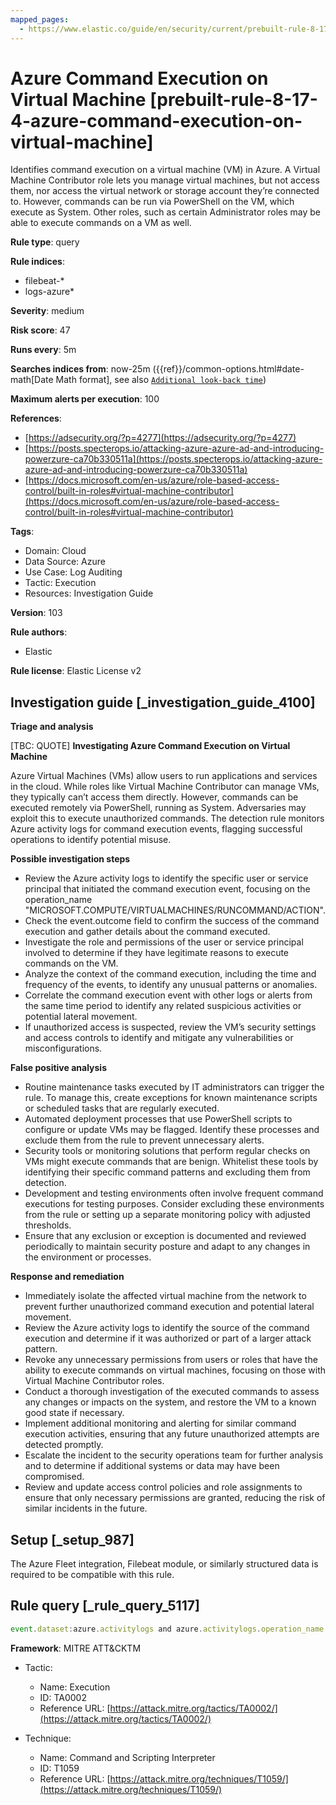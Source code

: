 ```yaml
---
mapped_pages:
  - https://www.elastic.co/guide/en/security/current/prebuilt-rule-8-17-4-azure-command-execution-on-virtual-machine.html
---
```


# Azure Command Execution on Virtual Machine [prebuilt-rule-8-17-4-azure-command-execution-on-virtual-machine]

Identifies command execution on a virtual machine (VM) in Azure. A Virtual Machine Contributor role lets you manage virtual machines, but not access them, nor access the virtual network or storage account they’re connected to. However, commands can be run via PowerShell on the VM, which execute as System. Other roles, such as certain Administrator roles may be able to execute commands on a VM as well.

**Rule type**: query

**Rule indices**:

* filebeat-*
* logs-azure*

**Severity**: medium

**Risk score**: 47

**Runs every**: 5m

**Searches indices from**: now-25m ({{ref}}/common-options.html#date-math[Date Math format], see also [`Additional look-back time`](docs-content://solutions/security/detect-and-alert/create-detection-rule.md#rule-schedule))

**Maximum alerts per execution**: 100

**References**:

* [https://adsecurity.org/?p=4277](https://adsecurity.org/?p=4277)
* [https://posts.specterops.io/attacking-azure-azure-ad-and-introducing-powerzure-ca70b330511a](https://posts.specterops.io/attacking-azure-azure-ad-and-introducing-powerzure-ca70b330511a)
* [https://docs.microsoft.com/en-us/azure/role-based-access-control/built-in-roles#virtual-machine-contributor](https://docs.microsoft.com/en-us/azure/role-based-access-control/built-in-roles#virtual-machine-contributor)

**Tags**:

* Domain: Cloud
* Data Source: Azure
* Use Case: Log Auditing
* Tactic: Execution
* Resources: Investigation Guide

**Version**: 103

**Rule authors**:

* Elastic

**Rule license**: Elastic License v2

## Investigation guide [_investigation_guide_4100]

**Triage and analysis**

[TBC: QUOTE]
**Investigating Azure Command Execution on Virtual Machine**

Azure Virtual Machines (VMs) allow users to run applications and services in the cloud. While roles like Virtual Machine Contributor can manage VMs, they typically can’t access them directly. However, commands can be executed remotely via PowerShell, running as System. Adversaries may exploit this to execute unauthorized commands. The detection rule monitors Azure activity logs for command execution events, flagging successful operations to identify potential misuse.

**Possible investigation steps**

* Review the Azure activity logs to identify the specific user or service principal that initiated the command execution event, focusing on the operation_name "MICROSOFT.COMPUTE/VIRTUALMACHINES/RUNCOMMAND/ACTION".
* Check the event.outcome field to confirm the success of the command execution and gather details about the command executed.
* Investigate the role and permissions of the user or service principal involved to determine if they have legitimate reasons to execute commands on the VM.
* Analyze the context of the command execution, including the time and frequency of the events, to identify any unusual patterns or anomalies.
* Correlate the command execution event with other logs or alerts from the same time period to identify any related suspicious activities or potential lateral movement.
* If unauthorized access is suspected, review the VM’s security settings and access controls to identify and mitigate any vulnerabilities or misconfigurations.

**False positive analysis**

* Routine maintenance tasks executed by IT administrators can trigger the rule. To manage this, create exceptions for known maintenance scripts or scheduled tasks that are regularly executed.
* Automated deployment processes that use PowerShell scripts to configure or update VMs may be flagged. Identify these processes and exclude them from the rule to prevent unnecessary alerts.
* Security tools or monitoring solutions that perform regular checks on VMs might execute commands that are benign. Whitelist these tools by identifying their specific command patterns and excluding them from detection.
* Development and testing environments often involve frequent command executions for testing purposes. Consider excluding these environments from the rule or setting up a separate monitoring policy with adjusted thresholds.
* Ensure that any exclusion or exception is documented and reviewed periodically to maintain security posture and adapt to any changes in the environment or processes.

**Response and remediation**

* Immediately isolate the affected virtual machine from the network to prevent further unauthorized command execution and potential lateral movement.
* Review the Azure activity logs to identify the source of the command execution and determine if it was authorized or part of a larger attack pattern.
* Revoke any unnecessary permissions from users or roles that have the ability to execute commands on virtual machines, focusing on those with Virtual Machine Contributor roles.
* Conduct a thorough investigation of the executed commands to assess any changes or impacts on the system, and restore the VM to a known good state if necessary.
* Implement additional monitoring and alerting for similar command execution activities, ensuring that any future unauthorized attempts are detected promptly.
* Escalate the incident to the security operations team for further analysis and to determine if additional systems or data may have been compromised.
* Review and update access control policies and role assignments to ensure that only necessary permissions are granted, reducing the risk of similar incidents in the future.


## Setup [_setup_987]

The Azure Fleet integration, Filebeat module, or similarly structured data is required to be compatible with this rule.


## Rule query [_rule_query_5117]

```js
event.dataset:azure.activitylogs and azure.activitylogs.operation_name:"MICROSOFT.COMPUTE/VIRTUALMACHINES/RUNCOMMAND/ACTION" and event.outcome:(Success or success)
```

**Framework**: MITRE ATT&CKTM

* Tactic:

    * Name: Execution
    * ID: TA0002
    * Reference URL: [https://attack.mitre.org/tactics/TA0002/](https://attack.mitre.org/tactics/TA0002/)

* Technique:

    * Name: Command and Scripting Interpreter
    * ID: T1059
    * Reference URL: [https://attack.mitre.org/techniques/T1059/](https://attack.mitre.org/techniques/T1059/)



